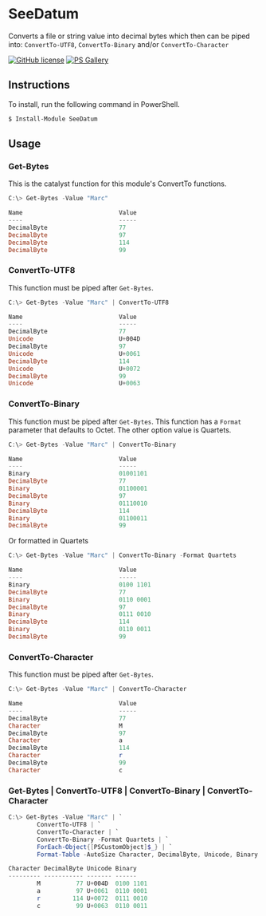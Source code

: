 # SeeDatum

Converts a file or string value into decimal bytes which then can be piped into: `ConvertTo-UTF8`, `ConvertTo-Binary` and/or `ConvertTo-Character`

[![GitHub license](https://img.shields.io/badge/license-MIT-blue.svg)](https://github.com/marckassay/SeeDatum/blob/master/LICENSE) [![PS Gallery](https://img.shields.io/badge/install-PS%20Gallery-blue.svg)](https://www.powershellgallery.com/packages/SeeDatum/)

## Instructions

To install, run the following command in PowerShell.

```powershell
$ Install-Module SeeDatum
```

## Usage

### Get-Bytes

This is the catalyst function for this module's ConvertTo functions.

```powershell
C:\> Get-Bytes -Value "Marc"

Name                           Value
----                           -----
DecimalByte                    77
DecimalByte                    97
DecimalByte                    114
DecimalByte                    99
```

### ConvertTo-UTF8

This function must be piped after `Get-Bytes`.

```powershell
C:\> Get-Bytes -Value "Marc" | ConvertTo-UTF8

Name                           Value
----                           -----
DecimalByte                    77
Unicode                        U+004D
DecimalByte                    97
Unicode                        U+0061
DecimalByte                    114
Unicode                        U+0072
DecimalByte                    99
Unicode                        U+0063
```

### ConvertTo-Binary

This function must be piped after `Get-Bytes`.  This function has a `Format` parameter that defaults to Octet.  The other option value is Quartets.

```powershell
C:\> Get-Bytes -Value "Marc" | ConvertTo-Binary

Name                           Value
----                           -----
Binary                         01001101
DecimalByte                    77
Binary                         01100001
DecimalByte                    97
Binary                         01110010
DecimalByte                    114
Binary                         01100011
DecimalByte                    99
```

Or formatted in Quartets
```powershell
C:\> Get-Bytes -Value "Marc" | ConvertTo-Binary -Format Quartets

Name                           Value
----                           -----
Binary                         0100 1101
DecimalByte                    77
Binary                         0110 0001
DecimalByte                    97
Binary                         0111 0010
DecimalByte                    114
Binary                         0110 0011
DecimalByte                    99
```

### ConvertTo-Character

This function must be piped after `Get-Bytes`.

```powershell
C:\> Get-Bytes -Value "Marc" | ConvertTo-Character

Name                           Value
----                           -----
DecimalByte                    77
Character                      M
DecimalByte                    97
Character                      a
DecimalByte                    114
Character                      r
DecimalByte                    99
Character                      c
```

### Get-Bytes | ConvertTo-UTF8 | ConvertTo-Binary | ConvertTo-Character

```powershell
C:\> Get-Bytes -Value "Marc" | `
        ConvertTo-UTF8 | `
        ConvertTo-Character | `
        ConvertTo-Binary -Format Quartets | `
        ForEach-Object{[PSCustomObject]$_} | `
        Format-Table -AutoSize Character, DecimalByte, Unicode, Binary

Character DecimalByte Unicode Binary
--------- ----------- ------- ------
        M          77 U+004D  0100 1101
        a          97 U+0061  0110 0001
        r         114 U+0072  0111 0010
        c          99 U+0063  0110 0011
```